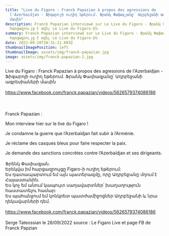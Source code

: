 ```yaml
---
title: "Live du Figaro : Franck Papazian à propos des agressions de
  l'Azerbaidjan - Ֆիգարոյի ուղիղ եթերում. Ֆրանկ Փափազյանը՝ Ադրբեջանի ագրեսիաների
  մասին"
description: Franck Papazian interviewé sur Le Live du Figaro - Ֆրանկ Փափազյանը
  հարցազրույց է տվել Le Live du Figaro-ին
summary: Franck Papazian interviewé sur Le Live du Figaro - Ֆրանկ Փափազյանը
  հարցազրույց է տվել Le Live du Figaro-ին
date: 2022-09-28T10:31:11.693Z
thumbnailImagePosition: left
thumbnailImage: assets/img/franck-papazian.jpg
image: assets/img/franck-papazian-2.jpg
---
```

Live du Figaro : Franck Papazian à propos des agressions de l'Azerbaidjan - Ֆիգարոյի ուղիղ եթերում. Ֆրանկ Փափազյանը՝ Ադրբեջանի ագրեսիաների մասին\
\
<https://www.facebook.com/franck.papazian/videos/5626579374086186>\
\
\
\
Franck Papazian :

Mon interview hier sur le live du Figaro !

Je condamne la guerre que l’Azerbaïdjan fait subir à l’Arménie.

Je réclame des casques bleus pour faire respecter la paix.

Je demande des sanctions concrètes contre l’Azerbaïdjan et ses dirigeants.\
\
Ֆրենկ Փափազյան.\
Երեկվա իմ հարցազրույցը Figaro-ի ուղիղ եթերում:\
Ես դատապարտում եմ այն ​​պատերազմը, որը Ադրբեջանը մղում է Հայաստանին.\
Ես կոչ եմ անում կապույտ սաղավարտներ՝ խաղաղություն հաստատելու համար:\
Ես պահանջում եմ կոնկրետ պատժամիջոցներ Ադրբեջանի և նրա ղեկավարների դեմ.\
\
<https://www.facebook.com/franck.papazian/videos/5626579374086186>\
\
Serge Tateossian le 28/09/2022 source : Le Figaro Live et page FB de Franck Papzian